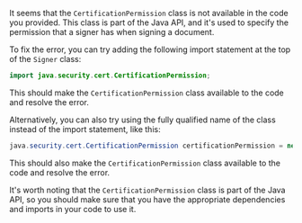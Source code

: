 It seems that the `CertificationPermission` class is not available in the code you provided. This class is part of the Java API, and it's used to specify the permission that a signer has when signing a document.


To fix the error, you can try adding the following import statement at the top of the `Signer` class:
```java
import java.security.cert.CertificationPermission;
```
This should make the `CertificationPermission` class available to the code and resolve the error.

Alternatively, you can also try using the fully qualified name of the class instead of the import statement, like this:
```java
java.security.cert.CertificationPermission certificationPermission = new java.security.cert.CertificationPermission();
```
This should also make the `CertificationPermission` class available to the code and resolve the error.

It's worth noting that the `CertificationPermission` class is part of the Java API, so you should make sure that you have the appropriate dependencies and imports in your code to use it.